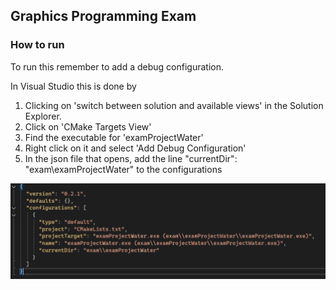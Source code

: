 ## Graphics Programming Exam

### How to run
To run this remember to add a debug configuration.

In Visual Studio this is done by

1. Clicking on 'switch between solution and available views' in the Solution Explorer.
2. Click on 'CMake Targets View'
3. Find the executable for 'examProjectWater'
4. Right click on it and select 'Add Debug Configuration'
5. In the json file that opens, add the line "currentDir": "exam\\examProjectWater" to the configurations

![Example Image](exam/images/DebugConfig.png)
